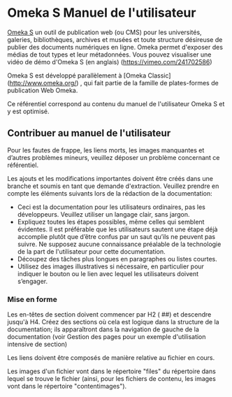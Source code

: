 # Omeka S Manuel de l'utilisateur

[Omeka S](https://omeka.org/s/) un outil de publication web (ou CMS) pour les universités, galeries, bibliothèques, archives et musées et toute structure désireuse de publier des documents numériques en ligne. Omeka permet d'exposer des médias de tout types et leur métadonnées. Vous pouvez visualiser une vidéo de démo d'Omeka S (en anglais) (https://vimeo.com/241702586)

Omeka S est développé parallèlement à [Omeka Classic] (http://www.omeka.org/) , qui fait partie de la famille de plates-formes de publication Web Omeka.

Ce référentiel correspond au contenu du manuel de l'utilisateur Omeka S et y est optimisé.



## Contribuer au manuel de l'utilisateur

Pour les fautes de frappe, les liens morts, les images manquantes et d’autres problèmes mineurs, veuillez déposer un problème concernant ce référentiel.

Les ajouts et les modifications importantes doivent être créés dans une branche et soumis en tant que demande d'extraction. Veuillez prendre en compte les éléments suivants lors de la rédaction de la documentation:

- Ceci est la documentation pour les utilisateurs ordinaires, pas les développeurs. Veuillez utiliser un langage clair, sans jargon.
- Expliquez toutes les étapes possibles, même celles qui semblent évidentes. Il est préférable que les utilisateurs sautent une étape déjà accomplie plutôt que d’être confus par un saut qu’ils ne peuvent pas suivre. Ne supposez aucune connaissance préalable de la technologie de la part de l'utilisateur pour cette documentation.
- Découpez des tâches plus longues en paragraphes ou listes courtes.
- Utilisez des images illustratives si nécessaire, en particulier pour indiquer le bouton ou le lien avec lequel les utilisateurs doivent s’engager.

### Mise en forme
Les en-têtes de section doivent commencer par H2 ( ##) et descendre jusqu'à H4. Créez des sections où cela est logique dans la structure de la documentation; ils apparaîtront dans la navigation de gauche de la documentation (voir Gestion des pages pour un exemple d'utilisation intensive de section)

Les liens doivent être composés de manière relative au fichier en cours.

Les images d'un fichier vont dans le répertoire "files" du répertoire dans lequel se trouve le fichier (ainsi, pour les fichiers de contenu, les images vont dans le répertoire "contentimages").
